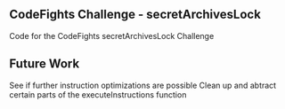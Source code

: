 ## CodeFights Challenge - secretArchivesLock
Code for the CodeFights secretArchivesLock Challenge

## Future Work
See if further instruction optimizations are possible
Clean up and abtract certain parts of the executeInstructions function